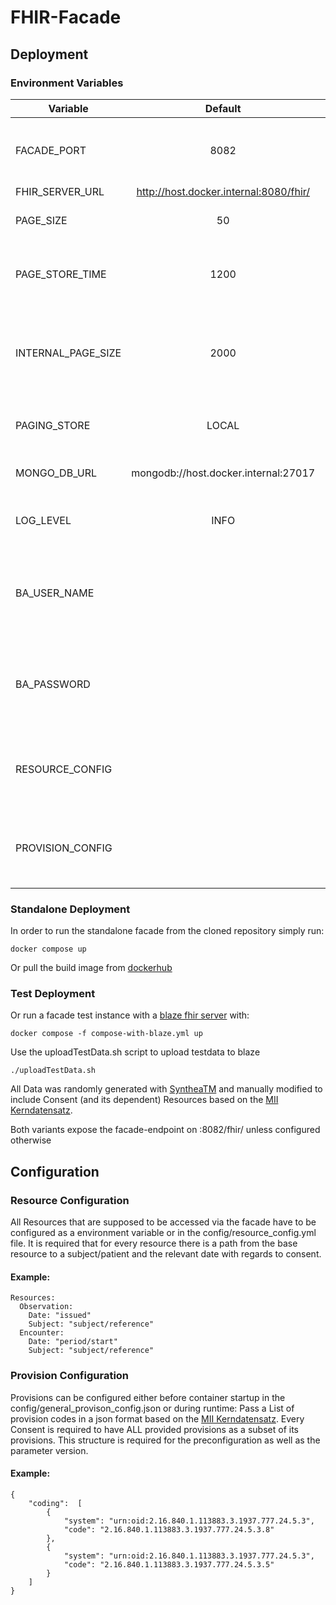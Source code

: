 # FHIR-Facade

## Deployment

### Environment Variables

| Variable                      | Default                       | Function                      | Comment                       |
|-------------------------------|:-----------------------------:|:-----------------------------:|:-----------------------------:|
| FACADE_PORT | 8082 | Port on which the Fhir-Facade is available | |
| FHIR_SERVER_URL | http://host.docker.internal:8080/fhir/   | |  |
| PAGE_SIZE | 50 | Number of entries per result page | |
| PAGE_STORE_TIME | 1200 | Seconds after which queried pages are discarded | |
| INTERNAL_PAGE_SIZE | 2000 | Number of loaded resources, before internal paging is used||
| PAGING_STORE | LOCAL | Use local storage or MongoDb for paging | Valid values: LOCAL / MONGO |
| MONGO_DB_URL | mongodb://host.docker.internal:27017 | MongoDB Connection String | |
| LOG_LEVEL | INFO | Determines the amount of console output | Valid values: INFO / DEBUG |
| BA_USER_NAME | | BasicAuth username if required for the connection to the fhir server | |
| BA_PASSWORD | | BasicAuth password if required for the connection to the fhir server | |
| RESOURCE_CONFIG | | Multiline yaml, analogue to the resource config file | |
| PROVISION_CONFIG | | Multiline json, analogue to the provison config file | | 


### Standalone Deployment

In order to run the standalone facade from the cloned repository simply run: 

`docker compose up`

Or pull the build image from [dockerhub](https://hub.docker.com/repository/docker/boehmdo/fhir-facade)

### Test Deployment

Or run a facade test instance with a [blaze fhir server](https://github.com/samply/blaze) with:

`docker compose -f compose-with-blaze.yml up`


Use the uploadTestData.sh script to upload testdata to blaze

`./uploadTestData.sh`

All Data was randomly generated with [SyntheaTM](https://github.com/synthetichealth/synthea) and manually modified to include Consent (and its dependent) Resources based on the [MII Kerndatensatz](https://simplifier.net/packages/de.medizininformatikinitiative.kerndatensatz.consent/1.0.0-ballot1).

Both variants expose the facade-endpoint on :8082/fhir/ unless configured otherwise

## Configuration

### Resource Configuration
All Resources that are supposed to be accessed via the facade have to be configured as a environment variable or in the config/resource_config.yml file. It is required that for every resource there is a path from the base resource to a subject/patient and the relevant date with regards to consent. 

#### Example:
```
Resources:
  Observation:
    Date: "issued"
    Subject: "subject/reference"
  Encounter:
    Date: "period/start"
    Subject: "subject/reference"
```

### Provision Configuration
Provisions can be configured either before container startup in the config/general_provison_config.json or during runtime:
Pass a List of provision codes in a json format based on the [MII Kerndatensatz](https://simplifier.net/packages/de.medizininformatikinitiative.kerndatensatz.consent/1.0.0-ballot1).
Every Consent is required to have ALL provided provisions as a subset of its provisions. This structure is required for the preconfiguration as well as the parameter version.

#### Example:
```
{
    "coding":  [
        {
            "system": "urn:oid:2.16.840.1.113883.3.1937.777.24.5.3",
            "code": "2.16.840.1.113883.3.1937.777.24.5.3.8"
        },
        {
            "system": "urn:oid:2.16.840.1.113883.3.1937.777.24.5.3",
            "code": "2.16.840.1.113883.3.1937.777.24.5.3.5"
        }
    ]   
}
```
